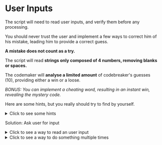 # User Inputs

The script will need to read user inputs, and verify them before any processing.

You should never trust the user and implement a few ways to correct him of his mistake,
leading him to provide a correct guess.

**A mistake does not count as a try.**  

The script will read **strings only composed of 4 numbers, removing blanks or spaces.**

The codemaker will **analyse a limited amount** of codebreaker's guesses (10), providing either a win or a loose.  

_BONUS: You can implement a cheating word, resulting in an instant win, revealing the mystery code._  

Here are some hints, but you really should try to find by yourself.
<details>
    <summary>Click to see some hints</summary>

    You can use iteration control structures such as:

    - [for](https://www.php.net/manual/fr/control-structures.for.php)
    - [while](https://www.php.net/manual/fr/control-structures.while.php)

    You can use PHP built-in functions such as:

    - [trim](https://www.php.net/manual/fr/function.trim.php)
    - [strlen](https://www.php.net/manual/fr/function.strlen.php)
    - [str_replace](https://www.php.net/manual/fr/function.str-replace.php)
    - [fopen](https://www.php.net/manual/fr/function.fopen.php)
    - [fgets](https://www.php.net/manual/fr/function.fgets.php)
</details>

Solution: Ask user for input
<details>
    <summary>Click to see a way to read an user input</summary>

    ```php runnable
        write("Please guess a 4 digit number: ");
        $input = fopen("php://stdin", "r");
        $guess = fgets($input);
        $guess = trim($guess);
        $guess = str_replace(" ", "", $guess);
        var_dump($guess);
    ```
</details>

<details>
    <summary>Click to see a way to do something multiple times</summary>

    ```php runnable
        $tries = 0;
        while($tries < 10){
            \echo ++$tries . PHP_EOL;
        }
    ```
</details>
